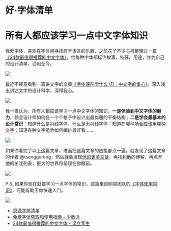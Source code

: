 # 好·字体清单


# 所有人都应该学习一点中文字体知识

我爱字体，喜欢在字体间寻找符号语言的乐趣，之前花了不少心机整理过一篇[《24款最值得推荐的中文字体》](https://www.douban.com/note/500473183/)，给每种字体都标注故事、特征、用途，作为自己的设计清单，沿用至今。

![](https://mmbiz.qpic.cn/mmbiz_jpg/HRoY0QT1GiaaEFXENYVvoGYouuuELJ6rc9neZeAfaFsph3ho5NHsnExtyoZuc1dPPSToINAoLkDCl8uX6ibqbDnw/0?wx_fmt=jpeg)


最近不经意看到一篇讲文字的文章[《字体课在学什么 (1)：中文字的重心》](https://blog.justfont.com/2018/07/jf-typeclass-intro-1/)，深入浅出讲述文字的设计科学，深得我心。

![](https://mmbiz.qpic.cn/mmbiz_jpg/HRoY0QT1GiaaEFXENYVvoGYouuuELJ6rcOQmjvfAYpqYAx4vsWN89lLD1luGZicmLApZah3skG5Cv5wK5jr6oSLw/0?wx_fmt=jpeg) 

我一直认为，所有人都应该学习一点中文字体的知识，**一是体验到中文字体的魅力**，领会设计师如何在一个个格子中设计出最优雅的平衡结构；**二是学会最基本的设计常识**：知道什么是衬线字体，什么是无衬线字体；知道在哪种场合应该用哪种文字；知道各种文字组合如何编排最好看……

![](https://mmbiz.qpic.cn/mmbiz_jpg/HRoY0QT1GiaaEFXENYVvoGYouuuELJ6rcpzuJdOAoKVrFXbrx6AKcuGqaV5TOtMhM7NAdjxxS6W1LZqX68GeZ7Q/0?wx_fmt=jpeg)

如果你看完了以上这篇文章，进而把这篇文章的链接都点一遍，就发现了这篇文章的作者 @tsenggorong，然后就会发现[他的更多文章](https://medium.com/@tsenggorong)，再找到他的博客，再点开他的关注列表，更大的世界将呈现在你眼前。

![](https://mmbiz.qpic.cn/mmbiz_jpg/HRoY0QT1GiaaEFXENYVvoGYouuuELJ6rcLBJchO17j1zPmj8c50PibQRMJnCuD22bmMQE47AicPeanDfmDR7h3d4Q/0?wx_fmt=jpeg)

P.S. 如果你现在就要学习一点字体的常识，这篇来自网易团队的[《字体使用常识》](http://tech.lede.com/2018/04/02/fe/font/)，可能有助于你快速入门。




![](http://ww4.sinaimg.cn/mw690/617ccc0cjw1evjq8m6vyuj218gjmjx6p.jpg)


- [思源字体清单](https://github.com/Pal3love/Source-Han-TrueType)
- [免费字体获取和使用指南 - 少数派](https://sspai.com/post/42889)
- [24款最值得推荐的中文字体 - 读立写生](http://cnfeat.com/blog/2015/05/22/a-24-chinese-fonts/)

